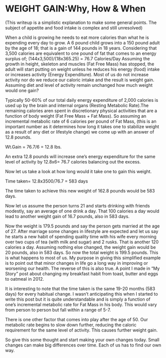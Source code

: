 # WEIGHT GAIN:Why, How & When 

(This writeup is a simplistic explanation to make some general points. The subject of appetite and food intake is complex and still unresolved)

When a child is growing he needs to eat more calories than what he is expending every day to grow. A 6 pound child grows into a 150 pound adult by the age of 18; that is a gain of 144 pounds in 18 years. Considering that 3,500 calories are equivalent to one pound of fat that comes to an energy surplus of;
(144x3,500)/(18x365.25) = 76.7 Calories/Day
Assuming the growth in height, skeleton and muscles (Fat Free Mass) has stopped, the adult will start putting on weight unless he reduces his energy (food) intake or increases activity (Energy Expenditure). Most of us do not increase activity nor do we reduce our caloric intake and the result is weight gain. Assuming diet and level of activity remain unchanged how much weight would one gain?

Typically 50-60% of our total daily energy expenditure of 2,000 calories is used up by the brain and internal organs (Resting Metabolic Rate).The remaining calories aren spent in discretionary physical activities that are a function of body weight (Fat Free Mass + Fat Mass). So assuming an incremental metabolic rate of 6 calories per pound of Fat Mass, (this is an important number as it determines how long it takes one to stabilize weight as a result of any diet or lifestyle change) we come up with an answer of 12.8 pounds. 

Wt.Gain = 76.7/6 = 12.8 lbs.
                        
An extra 12.8 pounds will increase one’s energy expenditure for the same level of activity by 12.8x6= 76.7 calories balancing out the excess. 

Now let us take a look at how long would it take one to gain this weight. 

Time taken= 12.8x3500/76.7
                      = 583 days

The time taken to achieve this new weight of 162.8 pounds would be 583 days. 
 
Now let us assume the person turns 21 and starts drinking with friends modestly, say an average of one drink a day. That 100 calories a day would lead to another weight gain of 16.7 pounds, also in 583 days. 
 
Now the weight is 179.5 pounds and say the person gets married at the age of 27. After marriage some changes in lifestyle are expected and let us say he starts a new habit of spending quality time with his wife every morning over two cups of tea (with milk and sugar) and 2 rusks. That is another 120 calories a day. Assuming nothing else changed, the weight gain would be 20 pounds, also in 583 days. So now the total weight is 199.5 pounds. This is what happens to most of us. 
My purpose in giving this simplified example is to point out that minor changes in life go a long way in improving or worsening our health. 
The reverse of this is also true. A point I made in “My Story” post about changing my breakfast habit from toast, butter and eggs to oatmeal in 2012. 

It is interesting to note that the time taken is the same 19-20 months (583 days) for every habitual change. I wasn’t anticipating this when I started to write this post but it is quite understandable and is simply a function of one’s incremental metabolic rate for Fat Mass in his body. This would vary from person to person but fall within a range of 5-7. 

There is one other factor that comes into play after the age of 50. Our metabolic rate begins to slow down further, reducing the caloric requirement for the same level of activity. This causes further weight gain. 

So give this some thought and start making your own changes today. Small changes can make big differences over time. Each of us has to find our  own way.